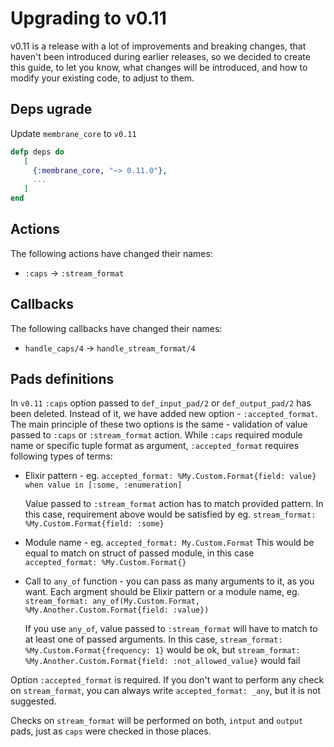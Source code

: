 # Upgrading to v0.11

v0.11 is a release with a lot of improvements and breaking changes, that haven't been introduced during earlier releases, so we decided to create this guide, to let you know, what changes will be introduced, and how to modify your existing code, to adjust to them.

## Deps ugrade

Update `membrane_core` to `v0.11`
```elixir 
defp deps do
   [
     {:membrane_core, "~> 0.11.0"},
     ...
   ]
end
```

## Actions

The following actions have changed their names:
 * `:caps` -> `:stream_format`

## Callbacks

The following callbacks have changed their names:
 * `handle_caps/4` -> `handle_stream_format/4`

## Pads definitions

In `v0.11` `:caps` option passed to `def_input_pad/2` or `def_output_pad/2` has been deleted. Instead of it, we have added new option - `:accepted_format`. The main principle of these two options is the same - validation of value passed to `:caps` or `:stream_format` action. While `:caps` required module name or specific tuple format as argument, `:accepted_format` requires following types of terms:

  * Elixir pattern - eg. `accepted_format: %My.Custom.Format{field: value} when value in [:some, :enumeration]`

    Value passed to `:stream_format` action has to match provided pattern. In this case, requirement above would 
    be satisfied by eg. `stream_format: %My.Custom.Format{field: :some}`

  * Module name - eg. `accepted_format: My.Custom.Format`
    This would be equal to match on struct of passed module, in this case `accepted_format: %My.Custom.Format{}`

  * Call to `any_of` function - you can pass as many arguments to it, as you want. Each argment should be Elixir pattern 
    or a module name, eg. `stream_format: any_of(My.Custom.Format, %My.Another.Custom.Format{field: :value})`

    If you use `any_of`, value passed to `:stream_format` will have to match to at least one of passed 
    arguments. In this case, `stream_format: %My.Custom.Format{frequency: 1}` would be ok, but 
    `stream_format: %My.Another.Custom.Format{field: :not_allowed_value}` would fail

Option `:accepted_format` is required. If you don't want to perform any check on `stream_format`, you can always write `accepted_format: _any`, but it is not suggested. 

Checks on `stream_format` will be performed on both, `intput` and `output` pads, just as `caps` were checked in those places. 
